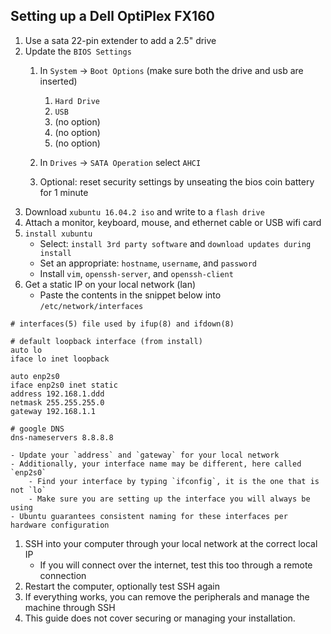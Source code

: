 ## Setting up a Dell OptiPlex FX160

1. Use a sata 22-pin extender to add a 2.5" drive
1. Update the `BIOS Settings`
    1. In `System` -> `Boot Options` (make sure both the drive and usb are inserted)
        1. `Hard Drive`
        1. `USB`
        1. (no option)
        1. (no option)
        1. (no option)

    1. In `Drives` -> `SATA Operation` select `AHCI`
    1. Optional: reset security settings by unseating the bios coin battery for 1 minute
1. Download `xubuntu 16.04.2 iso` and write to a `flash drive`
1. Attach a monitor, keyboard, mouse, and ethernet cable or USB wifi card
1. `install xubuntu`
    - Select: `install 3rd party software` and `download updates during install`
    - Set an appropriate: `hostname`, `username`, and `password`
    - Install `vim`, `openssh-server`, and `openssh-client`
1. Get a static IP on your local network (lan)
    - Paste the contents in the snippet below into `/etc/network/interfaces`

```
# interfaces(5) file used by ifup(8) and ifdown(8)

# default loopback interface (from install)
auto lo
iface lo inet loopback

auto enp2s0
iface enp2s0 inet static
address 192.168.1.ddd
netmask 255.255.255.0
gateway 192.168.1.1

# google DNS
dns-nameservers 8.8.8.8
```

    - Update your `address` and `gateway` for your local network
    - Additionally, your interface name may be different, here called `enp2s0`
        - Find your interface by typing `ifconfig`, it is the one that is not `lo`
        - Make sure you are setting up the interface you will always be using
    - Ubuntu guarantees consistent naming for these interfaces per hardware configuration
1. SSH into your computer through your local network at the correct local IP 
    - If you will connect over the internet, test this too through a remote connection
1. Restart the computer, optionally test SSH again
1. If everything works, you can remove the peripherals and manage the machine through SSH
1. This guide does not cover securing or managing your installation.


